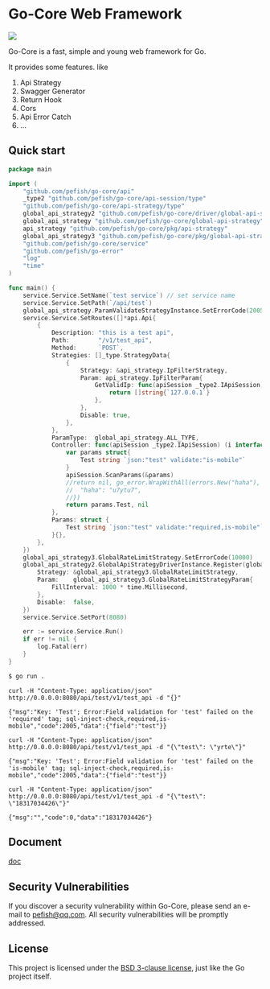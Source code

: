 # Go-Core Web Framework

<a>![](https://img.shields.io/badge/Go%20Coverage-72%25-brightgreen.svg?longCache=true&style=flat)</a>

Go-Core is a fast, simple and young web framework for Go.

It provides some features. like
1. Api Strategy
2. Swagger Generator
3. Return Hook
4. Cors
5. Api Error Catch
6. ...

## Quick start

```go
package main

import (
	"github.com/pefish/go-core/api"
	_type2 "github.com/pefish/go-core/api-session/type"
	"github.com/pefish/go-core/api-strategy/type"
	global_api_strategy2 "github.com/pefish/go-core/driver/global-api-strategy"
	global_api_strategy "github.com/pefish/go-core/global-api-strategy"
	api_strategy "github.com/pefish/go-core/pkg/api-strategy"
	global_api_strategy3 "github.com/pefish/go-core/pkg/global-api-strategy"
	"github.com/pefish/go-core/service"
	"github.com/pefish/go-error"
	"log"
	"time"
)

func main() {
	service.Service.SetName(`test service`) // set service name
	service.Service.SetPath(`/api/test`)
	global_api_strategy.ParamValidateStrategyInstance.SetErrorCode(2005)
	service.Service.SetRoutes([]*api.Api{
		{
			Description: "this is a test api",
			Path:        "/v1/test_api",
			Method:      `POST`,
			Strategies: []_type.StrategyData{
				{
					Strategy: &api_strategy.IpFilterStrategy,
					Param: api_strategy.IpFilterParam{
						GetValidIp: func(apiSession _type2.IApiSession) []string {
							return []string{`127.0.0.1`}
						},
					},
					Disable: true,
				},
			},
			ParamType:  global_api_strategy.ALL_TYPE,
			Controller: func(apiSession _type2.IApiSession) (i interface{}, info *go_error.ErrorInfo) {
				var params struct{
					Test string `json:"test" validate:"is-mobile"`
				}
				apiSession.ScanParams(&params)
				//return nil, go_error.WrapWithAll(errors.New("haha"), 2000, map[string]interface{}{
				//	"haha": "u7ytu7",
				//})
				return params.Test, nil
			},
			Params: struct {
				Test string `json:"test" validate:"required,is-mobile"`
			}{},
		},
	})
	global_api_strategy3.GlobalRateLimitStrategy.SetErrorCode(10000)
	global_api_strategy2.GlobalApiStrategyDriverInstance.Register(global_api_strategy2.GlobalStrategyData{
		Strategy: &global_api_strategy3.GlobalRateLimitStrategy,
		Param:    global_api_strategy3.GlobalRateLimitStrategyParam{
			FillInterval: 1000 * time.Millisecond,
		},
		Disable:  false,
	})
	service.Service.SetPort(8080)

	err := service.Service.Run()
	if err != nil {
		log.Fatal(err)
	}
}
```

```sh
$ go run .
```

```shell script
curl -H "Content-Type: application/json" http://0.0.0.0:8080/api/test/v1/test_api -d "{}"

{"msg":"Key: 'Test'; Error:Field validation for 'test' failed on the 'required' tag; sql-inject-check,required,is-mobile","code":2005,"data":{"field":"test"}}

curl -H "Content-Type: application/json" http://0.0.0.0:8080/api/test/v1/test_api -d "{\"test\": \"yrte\"}"

{"msg":"Key: 'Test'; Error:Field validation for 'test' failed on the 'is-mobile' tag; sql-inject-check,required,is-mobile","code":2005,"data":{"field":"test"}}

curl -H "Content-Type: application/json" http://0.0.0.0:8080/api/test/v1/test_api -d "{\"test\": \"18317034426\"}"

{"msg":"","code":0,"data":"18317034426"}
```

## Document

[doc](https://godoc.org/github.com/pefish/go-core)

## Security Vulnerabilities

If you discover a security vulnerability within Go-Core, please send an e-mail to [pefish@qq.com](mailto:pefish@qq.com). All security vulnerabilities will be promptly addressed.

## License

This project is licensed under the [BSD 3-clause license](LICENSE), just like the Go project itself.
